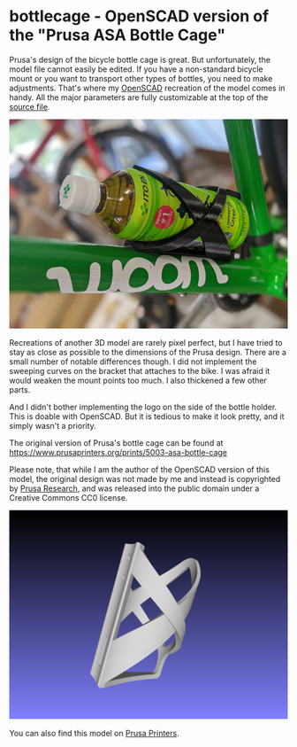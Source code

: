 # bottlecage - OpenSCAD version of the "Prusa ASA Bottle Cage"

Prusa's design of the bicycle bottle cage is great. But unfortunately, the model file cannot easily be edited. If you
have a non-standard bicycle mount or you want to transport other types of bottles, you need to make adjustments. That's
where my [OpenSCAD](https://openscad.org) recreation of the model comes in handy. All the major parameters are fully
customizable at the top of the [source file](bottlecage.scad).

![Bottle Cage Photo](bottlecage-narrow.jpg)

Recreations of another 3D model are rarely pixel perfect, but I have tried to stay as close as possible to the dimensions
of the Prusa design. There are a small number of notable differences though. I did not implement the sweeping curves on the
bracket that attaches to the bike. I was afraid it would weaken the mount points too much. I also thickened a few other parts.

And I didn't bother implementing the logo on the side of the bottle holder. This is doable with OpenSCAD. But it is tedious to
make it look pretty, and it simply wasn't a priority.

The original version of Prusa's bottle cage can be found at https://www.prusaprinters.org/prints/5003-asa-bottle-cage

Please note, that while I am the author of the OpenSCAD version of this model, the original design was not made by me
and instead is copyrighted by [Prusa Research](https://prusa3d.com), and was released into the public domain under a
Creative Commons CC0 license.

![Bottle Cage Image](bottlecage.png)

You can also find this model on [Prusa Printers](https://prusaprinters.org/prints/32158-asa-bottle-cage-openscad-model).
